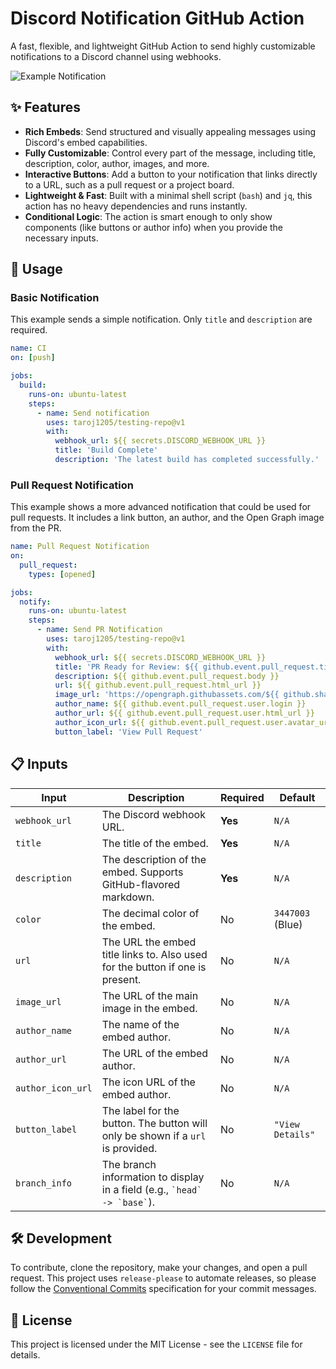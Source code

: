 # Discord Notification GitHub Action

A fast, flexible, and lightweight GitHub Action to send highly customizable notifications to a Discord channel using webhooks.

![Example Notification](https://opengraph.githubassets.com/9fe2bf92b5205d884ef2bbe4983f04525ec921e1d417354ca54b89597c7e1e3f/taroj1205/discord-notification/pull/13)

## ✨ Features

- **Rich Embeds**: Send structured and visually appealing messages using Discord's embed capabilities.
- **Fully Customizable**: Control every part of the message, including title, description, color, author, images, and more.
- **Interactive Buttons**: Add a button to your notification that links directly to a URL, such as a pull request or a project board.
- **Lightweight & Fast**: Built with a minimal shell script (`bash`) and `jq`, this action has no heavy dependencies and runs instantly.
- **Conditional Logic**: The action is smart enough to only show components (like buttons or author info) when you provide the necessary inputs.

## 📖 Usage

### Basic Notification

This example sends a simple notification. Only `title` and `description` are required.

```yaml
name: CI
on: [push]

jobs:
  build:
    runs-on: ubuntu-latest
    steps:
      - name: Send notification
        uses: taroj1205/testing-repo@v1
        with:
          webhook_url: ${{ secrets.DISCORD_WEBHOOK_URL }}
          title: 'Build Complete'
          description: 'The latest build has completed successfully.'
```

### Pull Request Notification

This example shows a more advanced notification that could be used for pull requests. It includes a link button, an author, and the Open Graph image from the PR.

```yaml
name: Pull Request Notification
on:
  pull_request:
    types: [opened]

jobs:
  notify:
    runs-on: ubuntu-latest
    steps:
      - name: Send PR Notification
        uses: taroj1205/testing-repo@v1
        with:
          webhook_url: ${{ secrets.DISCORD_WEBHOOK_URL }}
          title: 'PR Ready for Review: ${{ github.event.pull_request.title }}'
          description: ${{ github.event.pull_request.body }}
          url: ${{ github.event.pull_request.html_url }}
          image_url: 'https://opengraph.githubassets.com/${{ github.sha }}/${{ github.repository }}/pull/${{ github.event.pull_request.number }}'
          author_name: ${{ github.event.pull_request.user.login }}
          author_url: ${{ github.event.pull_request.user.html_url }}
          author_icon_url: ${{ github.event.pull_request.user.avatar_url }}
          button_label: 'View Pull Request'
```

## 📋 Inputs

| Input           | Description                                                                    | Required | Default             |
| --------------- | ------------------------------------------------------------------------------ | -------- | ------------------- |
| `webhook_url`   | The Discord webhook URL.                                                       | **Yes**  | `N/A`               |
| `title`         | The title of the embed.                                                        | **Yes**  | `N/A`               |
| `description`   | The description of the embed. Supports GitHub-flavored markdown.               | **Yes**  | `N/A`               |
| `color`         | The decimal color of the embed.                                                | No       | `3447003` (Blue)    |
| `url`           | The URL the embed title links to. Also used for the button if one is present.  | No       | `N/A`               |
| `image_url`     | The URL of the main image in the embed.                                        | No       | `N/A`               |
| `author_name`   | The name of the embed author.                                                  | No       | `N/A`               |
| `author_url`    | The URL of the embed author.                                                   | No       | `N/A`               |
| `author_icon_url`| The icon URL of the embed author.                                              | No       | `N/A`               |
| `button_label`  | The label for the button. The button will only be shown if a `url` is provided. | No       | `"View Details"`    |
| `branch_info`   | The branch information to display in a field (e.g., `` `head` -> `base` ``).      | No       | `N/A`               |

## 🛠️ Development

To contribute, clone the repository, make your changes, and open a pull request. This project uses `release-please` to automate releases, so please follow the [Conventional Commits](https://www.conventionalcommits.org/en/v1.0.0/) specification for your commit messages.

## 📄 License

This project is licensed under the MIT License - see the `LICENSE` file for details.
